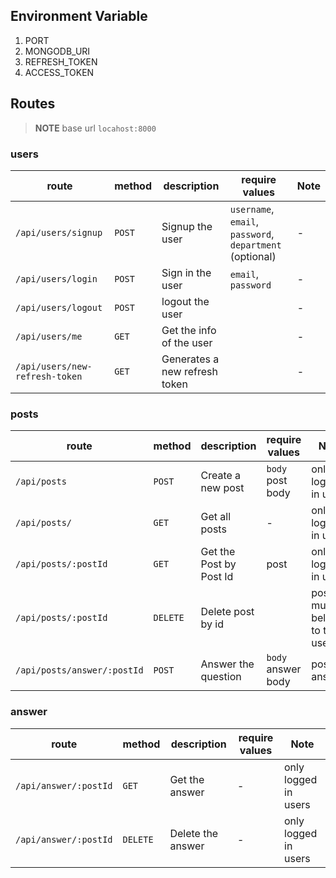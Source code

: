 ## Environment Variable

1. PORT
2. MONGODB_URI
3. REFRESH_TOKEN
4. ACCESS_TOKEN


## Routes

> **NOTE** base url `locahost:8000`

### users

| route                          | method | description                   | require values                                           | Note |
| ------------------------------ | ------ | ----------------------------- | -------------------------------------------------------- | ---- |
| `/api/users/signup`            | `POST` | Signup the user               | `username`, `email`, `password`, `department` (optional) | -    |
| `/api/users/login`             | `POST` | Sign in the user              | `email`, `password`                                      | -    |
| `/api/users/logout`            | `POST` | logout the user               |                                                          | -    |
| `/api/users/me`                | `GET`  | Get the info of the user      |                                                          | -    |
| `/api/users/new-refresh-token` | `GET`  | Generates a new refresh token |                                                          | -    |



### posts

| route                       | method   | description             | require values     | Note                          |
| --------------------------- | -------- | ----------------------- | ------------------ | ----------------------------- |
| `/api/posts`                | `POST`   | Create a new post       | `body` post body   | only logged in users          |
| `/api/posts/`               | `GET`    | Get all posts           | -                  | only logged in users          |
| `/api/posts/:postId`        | `GET`    | Get the Post by Post Id | post               | only logged in users          |
| `/api/posts/:postId`        | `DELETE` | Delete post by id       |                    | post must belongs to the user |
| `/api/posts/answer/:postId` | `POST`   | Answer the question     | `body` answer body | post a answer                 |

### answer

| route                 | method   | description       | require values | Note                 |
| --------------------- | -------- | ----------------- | -------------- | -------------------- |
| `/api/answer/:postId` | `GET`    | Get the answer    | -              | only logged in users |
| `/api/answer/:postId` | `DELETE` | Delete the answer | -              | only logged in users |